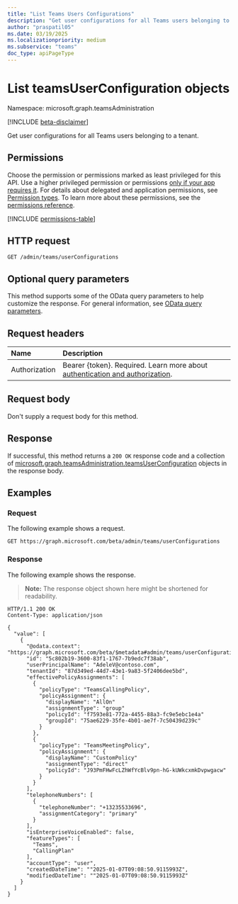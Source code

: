 ```yaml
---
title: "List Teams Users Configurations"
description: "Get user configurations for all Teams users belonging to a tenant."
author: "praspatil05"
ms.date: 03/19/2025
ms.localizationpriority: medium
ms.subservice: "teams"
doc_type: apiPageType
---
```


# List teamsUserConfiguration objects

Namespace: microsoft.graph.teamsAdministration

[!INCLUDE [beta-disclaimer](../../includes/beta-disclaimer.md)]

Get user configurations for all Teams users belonging to a tenant.

## Permissions

Choose the permission or permissions marked as least privileged for this API. Use a higher privileged permission or permissions [only if your app requires it](/graph/permissions-overview#best-practices-for-using-microsoft-graph-permissions). For details about delegated and application permissions, see [Permission types](/graph/permissions-overview#permission-types). To learn more about these permissions, see the [permissions reference](/graph/permissions-reference).

<!-- {
  "blockType": "permissions",
  "name": "teamsadministration-teamsadminroot-list-userconfigurations-permissions"
}
-->
[!INCLUDE [permissions-table](../includes/permissions/teamsadministration-teamsadminroot-list-userconfigurations-permissions.md)]

## HTTP request

<!-- {
  "blockType": "ignored"
}
-->
``` http
GET /admin/teams/userConfigurations
```

## Optional query parameters

This method supports some of the OData query parameters to help customize the response. For general information, see [OData query parameters](/graph/query-parameters).

## Request headers

|Name|Description|
|:---|:---|
|Authorization|Bearer {token}. Required. Learn more about [authentication and authorization](/graph/auth/auth-concepts).|

## Request body

Don't supply a request body for this method.

## Response

If successful, this method returns a `200 OK` response code and a collection of [microsoft.graph.teamsAdministration.teamsUserConfiguration](../resources/teamsadministration-teamsuserconfiguration.md) objects in the response body.

## Examples

### Request

The following example shows a request.
<!-- {
  "blockType": "request",
  "name": "list_teamsuserconfiguration"
}
-->
``` http
GET https://graph.microsoft.com/beta/admin/teams/userConfigurations
```


### Response

The following example shows the response.
>**Note:** The response object shown here might be shortened for readability.
<!-- {
  "blockType": "response",
  "truncated": true,
  "@odata.type": "microsoft.graph.teamsAdministration.teamsUserConfiguration"
}
-->
``` http
HTTP/1.1 200 OK
Content-Type: application/json

{
  "value": [
    {
      "@odata.context": "https://graph.microsoft.com/beta/$metadata#admin/teams/userConfigurations",
      "id": "5c802b19-3600-83f1-1767-7b9edc7f38ab",
      "userPrincipalName": "AdeleV@contoso.com",
      "tenantId": "87d349ed-44d7-43e1-9a83-5f2406dee5bd",
      "effectivePolicyAssignments": [
        {
          "policyType": "TeamsCallingPolicy",
          "policyAssignment": {
            "displayName": "AllOn"
            "assignmentType": "group"
            "policyId": "f7593e81-772a-4455-88a3-fc9e5ebc1e4a"
            "groupId": "75ae6229-35fe-4b01-ae7f-7c50439d239c"
          }
        },
        {
          "policyType": "TeamsMeetingPolicy",
          "policyAssignment": {
            "displayName": "CustomPolicy"
            "assignmentType": "direct"
            "policyId": "J93PmFHwFcLZhWfYcBlv9pn-hG-kUWkcxmkDvpwgacw"
          }
        }
      ],
      "telephoneNumbers": [
        {
          "telephoneNumber": "+13235533696",
          "assignmentCategory": "primary"
        }
      ],
      "isEnterpriseVoiceEnabled": false,
      "featureTypes": [
        "Teams",
        "CallingPlan"
      ],
      "accountType": "user",
      "createdDateTime": ""2025-01-07T09:08:50.9115993Z",
      "modifiedDateTime": ""2025-01-07T09:08:50.9115993Z"
    }
  ]
}
```

